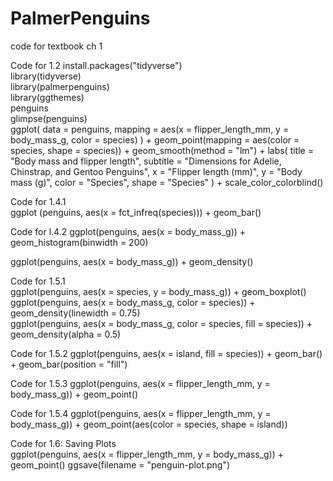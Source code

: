 # PalmerPenguins
code for textbook ch 1

Code for 1.2
install.packages("tidyverse")  
library(tidyverse)  
library(palmerpenguins)  
library(ggthemes)  
penguins  
glimpse(penguins)  
ggplot(
  data = penguins,
  mapping = aes(x = flipper_length_mm, y = body_mass_g, color = species)
) +
  geom_point(mapping = aes(color = species, shape = species)) +
  geom_smooth(method = "lm") +
  labs(
    title = "Body mass and flipper length",
    subtitle = "Dimensions for Adelie, Chinstrap, and Gentoo Penguins",
    x = "Flipper length (mm)", y = "Body mass (g)",
    color = "Species", shape = "Species"
  ) +
  scale_color_colorblind()  

  Code for 1.4.1  
ggplot (penguins, aes(x = fct_infreq(species))) + geom_bar()

Code for l.4.2
ggplot(penguins, aes(x = body_mass_g)) +
  geom_histogram(binwidth = 200)  

ggplot(penguins, aes(x = body_mass_g)) +
  geom_density()  

Code for 1.5.1  
ggplot(penguins, aes(x = species, y = body_mass_g)) +
  geom_boxplot()  
ggplot(penguins, aes(x = body_mass_g, color = species)) +
  geom_density(linewidth = 0.75)  
ggplot(penguins, aes(x = body_mass_g, color = species, fill = species)) +
  geom_density(alpha = 0.5)  

Code for 1.5.2
ggplot(penguins, aes(x = island, fill = species)) +
  geom_bar() + geom_bar(position = "fill")  

Code for 1.5.3
ggplot(penguins, aes(x = flipper_length_mm, y = body_mass_g)) +
  geom_point()  

Code for 1.5.4
ggplot(penguins, aes(x = flipper_length_mm, y = body_mass_g)) +
  geom_point(aes(color = species, shape = island))  

Code for 1.6: Saving Plots  
ggplot(penguins, aes(x = flipper_length_mm, y = body_mass_g)) +
  geom_point()
ggsave(filename = "penguin-plot.png") 
